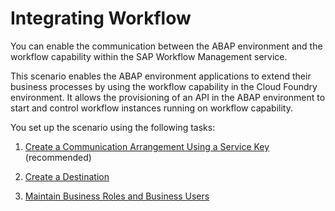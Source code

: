 <!-- loiob7931f7b42d5433987b9d3f30e2445fd -->

# Integrating Workflow

You can enable the communication between the ABAP environment and the workflow capability within the SAP Workflow Management service.

This scenario enables the ABAP environment applications to extend their business processes by using the workflow capability in the Cloud Foundry environment. It allows the provisioning of an API in the ABAP environment to start and control workflow instances running on workflow capability.

You set up the scenario using the following tasks:

1.  [Create a Communication Arrangement Using a Service Key](create-a-communication-arrangement-using-a-service-key-e66e844.md) \(recommended\)

2.  [Create a Destination](create-a-destination-da60b99.md)

3.  [Maintain Business Roles and Business Users](maintain-business-roles-and-business-users-cb058dc.md)


